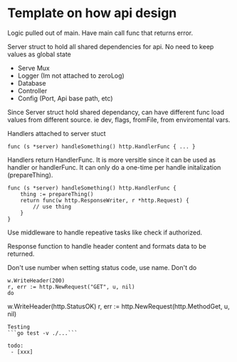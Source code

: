# Template on how api design

Logic pulled out of main. Have main call func that returns error.

Server struct to hold all shared dependencies for api. No need to keep values as global state
 - Serve Mux
 - Logger (Im not attached to zeroLog)
 - Database
 - Controller
 - Config (Port, Api base path, etc)

Since Server struct hold shared dependancy, can have different func load values from different source. ie dev, flags, fromFile, from enviromental vars.

Handlers attached to server stuct
```
func (s *server) handleSomething() http.HandlerFunc { ... }
```

Handlers return HandlerFunc. It is more versitle since it can be used as handler or handlerFunc. It can only do a one-time per handle initalization (prepareThing).
```
func (s *server) handleSomething() http.HandlerFunc {
    thing := prepareThing()
    return func(w http.ResponseWriter, r *http.Request) {
        // use thing        
    }
}
```

Use middleware to handle repeative tasks like check if authorized.

Response function to handle header content and formats data to be returned.

Don't use number when setting status code, use name. 
Don't do
```
w.WriteHeader(200)
r, err := http.NewRequest("GET", u, nil)
do
```
w.WriteHeader(http.StatusOK)
r, err := http.NewRequest(http.MethodGet, u, nil)
```
Testing
```go test -v ./...```

todo:
 - [xxx]